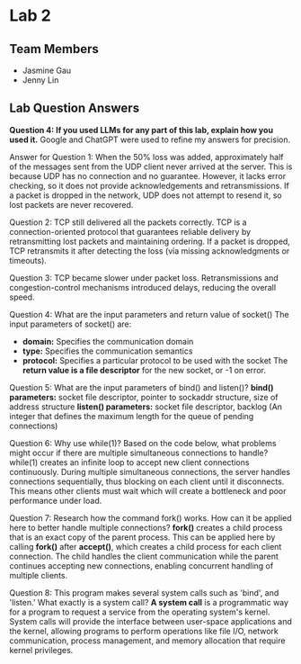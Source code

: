 # Lab 2

## Team Members
- Jasmine Gau
- Jenny Lin

## Lab Question Answers
**Question 4: If you used LLMs for any part of this lab, explain how you used it.**
Google and ChatGPT were used to refine my answers for precision.

Answer for Question 1: 
When the 50% loss was added, approximately half of the messages sent from the UDP client never arrived at the server. This is because UDP has no connection and no guarantee. However, it lacks error checking, so it does not provide acknowledgements and retransmissions. If a packet is dropped in the network, UDP does not attempt to resend it, so lost packets are never recovered.

Question 2:
TCP still delivered all the packets correctly. TCP is a connection-oriented protocol that guarantees reliable delivery by retransmitting lost packets and maintaining ordering. If a packet is dropped, TCP retransmits it after detecting the loss (via missing acknowledgments or timeouts).

Question 3:
TCP became slower under packet loss. Retransmissions and congestion-control mechanisms introduced delays, reducing the overall speed.

Question 4: What are the input parameters and return value of socket()
The input parameters of socket() are:
- **domain:** Specifies the communication domain 
- **type:** Specifies the communication semantics 
- **protocol:** Specifies a particular protocol to be used with the socket
The **return value is a file descriptor** for the new socket, or -1 on error.

Question 5: What are the input parameters of bind() and listen()?
**bind() parameters:** socket file descriptor, pointer to sockaddr structure, size of address structure
**listen() parameters:** socket file descriptor, backlog (An integer that defines the maximum length for the queue of pending connections)

Question 6:
Why use while(1)? Based on the code below, what problems might occur if there are multiple simultaneous connections to handle?
while(1) creates an infinite loop to accept new client connections continuously. During multiple simultaneous connections, the server handles connections sequentially, thus blocking on each client until it disconnects. This means other clients must wait which will create a bottleneck and poor performance under load.

Question 7: Research how the command fork() works. How can it be applied here to better handle multiple connections?
**fork()** creates a child process that is an exact copy of the parent process. This can be applied here by calling **fork()** after **accept()**, which creates a child process for each client connection. The child handles the client communication while the parent continues accepting new connections, enabling concurrent handling of multiple clients.

Question 8: This program makes several system calls such as 'bind', and 'listen.' What exactly is a system call?
**A system call** is a programmatic way for a program to request a service from the operating system's kernel. System calls will provide the interface between user-space applications and the kernel, allowing programs to perform operations like file I/O, network communication, process management, and memory allocation that require kernel privileges.


